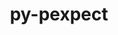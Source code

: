 ---
title: "py-pexpect"
layout: cache
categories: [package, develop-2024-03-24]
meta: {"versions": ["4.8.0"], "compilers": ["gcc@=11.1.0", "gcc@=11.4.0", "gcc@=9.4.0", "oneapi@=2024.0.0"], "oss": ["ubuntu20.04", "ubuntu22.04"], "platforms": ["linux"], "targets": ["neoverse_v1", "neoverse_v2", "ppc64le", "x86_64_v3"], "stacks": ["data-vis-sdk", "e4s", "e4s-neoverse-v2", "e4s-neoverse_v1", "e4s-oneapi", "e4s-power", "root"], "num_specs": 13, "num_specs_by_stack": {"e4s-power": 2, "root": 13, "data-vis-sdk": 2, "e4s-neoverse_v1": 2, "e4s-neoverse-v2": 2, "e4s": 3, "e4s-oneapi": 2}}
spec_details: [{"hash": "opblf3erpitew734dwuvc4hz472kknp5", "compiler": "gcc@=9.4.0", "versions": ["4.8.0"], "os": "ubuntu20.04", "platform": "linux", "target": "ppc64le", "variants": ["build_system=python_pip"], "stacks": ["e4s-power", "root"], "size": "-", "tarball": "https://binaries.spack.io/releases/develop-2024-03-24/build_cache/linux-ubuntu20.04-ppc64le/gcc-9.4.0/py-pexpect-4.8.0/linux-ubuntu20.04-ppc64le-gcc-9.4.0-py-pexpect-4.8.0-opblf3erpitew734dwuvc4hz472kknp5.spack"}, {"hash": "acdybz5byicjczjuwc3whd43xxfyzrdl", "compiler": "gcc@=9.4.0", "versions": ["4.8.0"], "os": "ubuntu20.04", "platform": "linux", "target": "ppc64le", "variants": ["build_system=python_pip"], "stacks": ["e4s-power", "root"], "size": "-", "tarball": "https://binaries.spack.io/releases/develop-2024-03-24/build_cache/linux-ubuntu20.04-ppc64le/gcc-9.4.0/py-pexpect-4.8.0/linux-ubuntu20.04-ppc64le-gcc-9.4.0-py-pexpect-4.8.0-acdybz5byicjczjuwc3whd43xxfyzrdl.spack"}, {"hash": "pmiydnud3xxyva4pcd3wvtkkdjuaayu3", "compiler": "gcc@=11.1.0", "versions": ["4.8.0"], "os": "ubuntu20.04", "platform": "linux", "target": "x86_64_v3", "variants": ["build_system=python_pip"], "stacks": ["root", "data-vis-sdk"], "size": "-", "tarball": "https://binaries.spack.io/releases/develop-2024-03-24/build_cache/linux-ubuntu20.04-x86_64_v3/gcc-11.1.0/py-pexpect-4.8.0/linux-ubuntu20.04-x86_64_v3-gcc-11.1.0-py-pexpect-4.8.0-pmiydnud3xxyva4pcd3wvtkkdjuaayu3.spack"}, {"hash": "w7nxbrmzrdjavmlc5unjjd3vct5rwvp4", "compiler": "gcc@=11.1.0", "versions": ["4.8.0"], "os": "ubuntu20.04", "platform": "linux", "target": "x86_64_v3", "variants": ["build_system=python_pip"], "stacks": ["root", "data-vis-sdk"], "size": "-", "tarball": "https://binaries.spack.io/releases/develop-2024-03-24/build_cache/linux-ubuntu20.04-x86_64_v3/gcc-11.1.0/py-pexpect-4.8.0/linux-ubuntu20.04-x86_64_v3-gcc-11.1.0-py-pexpect-4.8.0-w7nxbrmzrdjavmlc5unjjd3vct5rwvp4.spack"}, {"hash": "46nbelsucvv2ecz5hxigu6sjkp4d6ort", "compiler": "gcc@=11.4.0", "versions": ["4.8.0"], "os": "ubuntu22.04", "platform": "linux", "target": "neoverse_v1", "variants": ["build_system=python_pip"], "stacks": ["e4s-neoverse_v1", "root"], "size": "-", "tarball": "https://binaries.spack.io/releases/develop-2024-03-24/build_cache/linux-ubuntu22.04-neoverse_v1/gcc-11.4.0/py-pexpect-4.8.0/linux-ubuntu22.04-neoverse_v1-gcc-11.4.0-py-pexpect-4.8.0-46nbelsucvv2ecz5hxigu6sjkp4d6ort.spack"}, {"hash": "ehp6amm6nf7issds5vy4qtginhxxtd5o", "compiler": "gcc@=11.4.0", "versions": ["4.8.0"], "os": "ubuntu22.04", "platform": "linux", "target": "neoverse_v1", "variants": ["build_system=python_pip"], "stacks": ["e4s-neoverse_v1", "root"], "size": "-", "tarball": "https://binaries.spack.io/releases/develop-2024-03-24/build_cache/linux-ubuntu22.04-neoverse_v1/gcc-11.4.0/py-pexpect-4.8.0/linux-ubuntu22.04-neoverse_v1-gcc-11.4.0-py-pexpect-4.8.0-ehp6amm6nf7issds5vy4qtginhxxtd5o.spack"}, {"hash": "dars2xlnfnqq25m5aijpuxa5xj4gqsgc", "compiler": "gcc@=11.4.0", "versions": ["4.8.0"], "os": "ubuntu22.04", "platform": "linux", "target": "neoverse_v2", "variants": ["build_system=python_pip"], "stacks": ["root", "e4s-neoverse-v2"], "size": "-", "tarball": "https://binaries.spack.io/releases/develop-2024-03-24/build_cache/linux-ubuntu22.04-neoverse_v2/gcc-11.4.0/py-pexpect-4.8.0/linux-ubuntu22.04-neoverse_v2-gcc-11.4.0-py-pexpect-4.8.0-dars2xlnfnqq25m5aijpuxa5xj4gqsgc.spack"}, {"hash": "zwoiy66lfm5fnpqeqodwjed6x6pfjxi7", "compiler": "gcc@=11.4.0", "versions": ["4.8.0"], "os": "ubuntu22.04", "platform": "linux", "target": "neoverse_v2", "variants": ["build_system=python_pip"], "stacks": ["root", "e4s-neoverse-v2"], "size": "-", "tarball": "https://binaries.spack.io/releases/develop-2024-03-24/build_cache/linux-ubuntu22.04-neoverse_v2/gcc-11.4.0/py-pexpect-4.8.0/linux-ubuntu22.04-neoverse_v2-gcc-11.4.0-py-pexpect-4.8.0-zwoiy66lfm5fnpqeqodwjed6x6pfjxi7.spack"}, {"hash": "bgnur3u5nofmpnimapxyhb6gsv2bjcwm", "compiler": "gcc@=11.4.0", "versions": ["4.8.0"], "os": "ubuntu22.04", "platform": "linux", "target": "x86_64_v3", "variants": ["build_system=python_pip"], "stacks": ["root", "e4s"], "size": "-", "tarball": "https://binaries.spack.io/releases/develop-2024-03-24/build_cache/linux-ubuntu22.04-x86_64_v3/gcc-11.4.0/py-pexpect-4.8.0/linux-ubuntu22.04-x86_64_v3-gcc-11.4.0-py-pexpect-4.8.0-bgnur3u5nofmpnimapxyhb6gsv2bjcwm.spack"}, {"hash": "6dwmedpszwue7yyhdhk4kaypxatsj5xf", "compiler": "gcc@=11.4.0", "versions": ["4.8.0"], "os": "ubuntu22.04", "platform": "linux", "target": "x86_64_v3", "variants": ["build_system=python_pip"], "stacks": ["root", "e4s"], "size": "-", "tarball": "https://binaries.spack.io/releases/develop-2024-03-24/build_cache/linux-ubuntu22.04-x86_64_v3/gcc-11.4.0/py-pexpect-4.8.0/linux-ubuntu22.04-x86_64_v3-gcc-11.4.0-py-pexpect-4.8.0-6dwmedpszwue7yyhdhk4kaypxatsj5xf.spack"}, {"hash": "jizbof7x5aas6xjio6jyiwxilrhxx33o", "compiler": "gcc@=11.4.0", "versions": ["4.8.0"], "os": "ubuntu22.04", "platform": "linux", "target": "x86_64_v3", "variants": ["build_system=python_pip"], "stacks": ["root", "e4s"], "size": "-", "tarball": "https://binaries.spack.io/releases/develop-2024-03-24/build_cache/linux-ubuntu22.04-x86_64_v3/gcc-11.4.0/py-pexpect-4.8.0/linux-ubuntu22.04-x86_64_v3-gcc-11.4.0-py-pexpect-4.8.0-jizbof7x5aas6xjio6jyiwxilrhxx33o.spack"}, {"hash": "nrnara3auedgwrhyrfzgn2rllmzocouu", "compiler": "oneapi@=2024.0.0", "versions": ["4.8.0"], "os": "ubuntu22.04", "platform": "linux", "target": "x86_64_v3", "variants": ["build_system=python_pip"], "stacks": ["root", "e4s-oneapi"], "size": "-", "tarball": "https://binaries.spack.io/releases/develop-2024-03-24/build_cache/linux-ubuntu22.04-x86_64_v3/oneapi-2024.0.0/py-pexpect-4.8.0/linux-ubuntu22.04-x86_64_v3-oneapi-2024.0.0-py-pexpect-4.8.0-nrnara3auedgwrhyrfzgn2rllmzocouu.spack"}, {"hash": "br6qls33khg2yovgdt72htt43qaku3y2", "compiler": "oneapi@=2024.0.0", "versions": ["4.8.0"], "os": "ubuntu22.04", "platform": "linux", "target": "x86_64_v3", "variants": ["build_system=python_pip"], "stacks": ["root", "e4s-oneapi"], "size": "-", "tarball": "https://binaries.spack.io/releases/develop-2024-03-24/build_cache/linux-ubuntu22.04-x86_64_v3/oneapi-2024.0.0/py-pexpect-4.8.0/linux-ubuntu22.04-x86_64_v3-oneapi-2024.0.0-py-pexpect-4.8.0-br6qls33khg2yovgdt72htt43qaku3y2.spack"}]
---